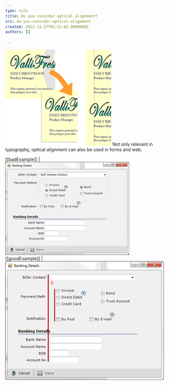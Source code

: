 ```yaml
---
type: rule
title: Do you consider optical alignment?
uri: do-you-consider-optical-alignment
created: 2012-11-27T01:51:02.0000000Z
authors: []

---
```


![In the first example, although the text is technically aligned, it does not 'look' it. In the second one, the "V" has been moved into the margin, but the optical alignment is now correct](../../assets/opticalalignment.jpg)
Not only relevant in typography, optical alignment can also be used in forms and web.

[[badExample]]
| ![The fields are aligned to the radio buttons, but it doesn't "look" good enough](../../assets/bad_opticalalignment.jpg)
[[goodExample]]
| ![It seems neater, even though it is no longer technically aligned](../../assets/good_opticalalignment.png)
